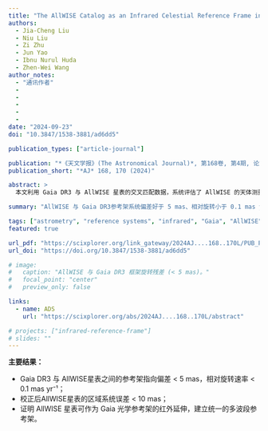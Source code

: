 ```yaml
---
title: "The AllWISE Catalog as an Infrared Celestial Reference Frame in the Gaia Era"
authors:
  - Jia-Cheng Liu
  - Niu Liu
  - Zi Zhu
  - Jun Yao
  - Ibnu Nurul Huda
  - Zhen-Wei Wang
author_notes:
  - "通讯作者"
  - 
  - 
  - 
  - 
  - 
date: "2024-09-23"
doi: "10.3847/1538-3881/ad6dd5"

publication_types: ["article-journal"]

publication: "*《天文学报》(The Astronomical Journal)*, 第168卷, 第4期, 论文编号170 (2024)"
publication_short: "*AJ* 168, 170 (2024)"

abstract: >
  本文利用 Gaia DR3 与 AllWISE 星表的交叉匹配数据，系统评估了 AllWISE 的天体测量精度，并检验其作为 **红外天球参考架** 的可行性。基于超过一百万个交叉源的分析结果显示，AllWISE 与 Gaia DR3 之间的框架定向差小于 **5 mas**，旋转速率低于 **0.1 mas yr⁻¹**，两者保持高度一致。在校正颜色与亮度相关偏差后，AllWISE 位置的区域性系统误差通常小于 **10 mas**。因此，AllWISE 可作为 Gaia 光学参考架的有力红外延伸，为多波段天体测量提供基准。

summary: "AllWISE 与 Gaia DR3参考架系统偏差好于 5 mas、相对旋转小于 0.1 mas yr⁻¹，可作为高精度红外天球参考架。"

tags: ["astrometry", "reference systems", "infrared", "Gaia", "AllWISE"]
featured: true

url_pdf: "https://scixplorer.org/link_gateway/2024AJ....168..170L/PUB_PDF"
url_doi: "https://doi.org/10.3847/1538-3881/ad6dd5"

# image:
#   caption: "AllWISE 与 Gaia DR3 框架旋转残差 (< 5 mas)。"
#   focal_point: "center"
#   preview_only: false

links:
  - name: ADS
    url: "https://scixplorer.org/abs/2024AJ....168..170L/abstract"

# projects: ["infrared-reference-frame"]
# slides: ""
---
```


**主要结果：**

- Gaia DR3 与 AllWISE星表之间的参考架指向偏差 < 5 mas，相对旋转速率 < 0.1 mas yr⁻¹；  
- 校正后AllWISE星表的区域系统误差 < 10 mas；  
- 证明 AllWISE 星表可作为 Gaia 光学参考架的红外延伸，建立统一的多波段参考架。  
